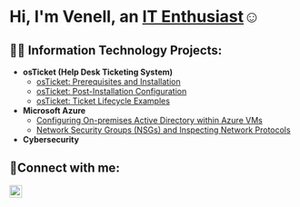 <h1>Hi, I'm Venell, an <a href= https://www.linkedin.com/in/venelljames>IT Enthusiast</a>☺</h1>

<h2>👨‍💻 Information Technology Projects:</h2>

- <b>osTicket (Help Desk Ticketing System)</b>
  - [osTicket: Prerequisites and Installation](https://github.com/venelljames/osticket-prereqs)
  - [osTicket: Post-Installation Configuration](https://github.com/venelljames/post-install-config)
  - [osTicket: Ticket Lifecycle Examples](https://github.com/venelljames/ticket-lifecycle)
- <b>Microsoft Azure</b>
  - [Configuring On-premises Active Directory within Azure VMs](https://github.com/venelljames/configure-ad)
  - [Network Security Groups (NSGs) and Inspecting Network Protocols](https://github.com/venelljames/azure-network-protocols-.git)
- <b>Cybersecurity</b>

<h2>🤳Connect with me:</h2>

[<img align="left" alt="Josh | LinkedIn" width="22px" src="https://cdn.jsdelivr.net/npm/simple-icons@v3/icons/linkedin.svg" />][linkedin]

[linkedin]: https://www.linkedin.com/in/venelljames

